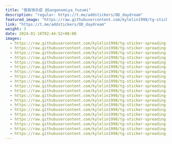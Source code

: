 ```yaml
---
title: "我有快乐症 @Sangonomiya_Yuzumi"
description: "regular: https://t.me/addstickers/OD_daydream"
featured_image: "https://raw.githubusercontent.com/kylelin1998/tg-sticker-spreading-worldwide-images/main/img/63911daf-86c7-4050-8b06-89e62042b904.jpg"
link: "https://t.me/addstickers/OD_daydream"
weight: 3
date: 2024-01-16T02:44:52+08:00
images:
  - https://raw.githubusercontent.com/kylelin1998/tg-sticker-spreading-worldwide-images/main/img/63911daf-86c7-4050-8b06-89e62042b904.jpg
  - https://raw.githubusercontent.com/kylelin1998/tg-sticker-spreading-worldwide-images/main/img/40867006-5230-4437-a820-49ec8f504b0c.jpg
  - https://raw.githubusercontent.com/kylelin1998/tg-sticker-spreading-worldwide-images/main/img/16480f05-84fa-415f-83e7-4f622985d717.jpg
  - https://raw.githubusercontent.com/kylelin1998/tg-sticker-spreading-worldwide-images/main/img/89b8be7b-dc60-4041-89d2-3685dcd9a2fb.jpg
  - https://raw.githubusercontent.com/kylelin1998/tg-sticker-spreading-worldwide-images/main/img/062ab59c-daaf-4fbd-a66a-b6f53a0ade00.jpg
  - https://raw.githubusercontent.com/kylelin1998/tg-sticker-spreading-worldwide-images/main/img/b591dd0b-4d2d-4757-a706-e66638fe21e1.jpg
  - https://raw.githubusercontent.com/kylelin1998/tg-sticker-spreading-worldwide-images/main/img/51e28a47-981e-4103-a8f3-4b63ca1bc2c9.jpg
  - https://raw.githubusercontent.com/kylelin1998/tg-sticker-spreading-worldwide-images/main/img/a0c11c87-b070-4a55-8101-bfbfe8e3e481.jpg
  - https://raw.githubusercontent.com/kylelin1998/tg-sticker-spreading-worldwide-images/main/img/2e71ce55-8291-466a-b91e-49cc9d759969.jpg
  - https://raw.githubusercontent.com/kylelin1998/tg-sticker-spreading-worldwide-images/main/img/10232d88-f506-4d14-87f9-7311918d492c.jpg
  - https://raw.githubusercontent.com/kylelin1998/tg-sticker-spreading-worldwide-images/main/img/5fa0caa1-dbfb-48d2-b5ee-96a86c47ea15.jpg
  - https://raw.githubusercontent.com/kylelin1998/tg-sticker-spreading-worldwide-images/main/img/3eb9ed3a-d124-41c9-abee-2794ce9ed8ce.jpg
  - https://raw.githubusercontent.com/kylelin1998/tg-sticker-spreading-worldwide-images/main/img/0995a5a8-32a2-45e6-829c-2f913c21dfec.jpg
  - https://raw.githubusercontent.com/kylelin1998/tg-sticker-spreading-worldwide-images/main/img/08b5eddc-ec60-4ea4-b850-bc2b89ee80f2.jpg
  - https://raw.githubusercontent.com/kylelin1998/tg-sticker-spreading-worldwide-images/main/img/e9eabb6e-54c0-4227-9f6c-2482b8f914f1.jpg
  - https://raw.githubusercontent.com/kylelin1998/tg-sticker-spreading-worldwide-images/main/img/f85b1a93-9646-42f1-9a65-b5597e38a014.jpg
  - https://raw.githubusercontent.com/kylelin1998/tg-sticker-spreading-worldwide-images/main/img/b0e589ad-cea0-4df8-ba84-7340605dbe0e.jpg
  - https://raw.githubusercontent.com/kylelin1998/tg-sticker-spreading-worldwide-images/main/img/da04349e-fe4f-48f3-b328-3edab5e61faa.jpg
  - https://raw.githubusercontent.com/kylelin1998/tg-sticker-spreading-worldwide-images/main/img/fb77f63c-934f-4f3d-8ac3-2e2250c58d4c.jpg
  - https://raw.githubusercontent.com/kylelin1998/tg-sticker-spreading-worldwide-images/main/img/1c5d622a-e655-48de-8a6f-174bdbc79017.jpg
---
```

